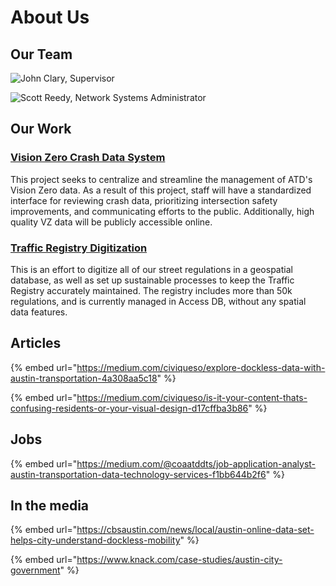 # About Us

## Our Team

![John Clary, Supervisor](https://data.mobility.austin.gov/components/images/headshots/john_clary.jpeg)

![Scott Reedy, Network Systems Administrator](https://data.mobility.austin.gov/components/images/headshots/scott_reedy.jpeg)

## Our Work

### [Vision Zero Crash Data System](https://github.com/cityofaustin/atd-data-tech/issues/255)

This project seeks to centralize and streamline the management of ATD's Vision Zero data. As a result of this project, staff will have a standardized interface for reviewing crash data, prioritizing intersection safety improvements, and communicating efforts to the public. Additionally, high quality VZ data will be publicly accessible online.

### [Traffic Registry Digitization](https://github.com/cityofaustin/atd-data-tech/issues/129)

This is an effort to digitize all of our street regulations in a geospatial database, as well as set up sustainable processes to keep the Traffic Registry accurately maintained. The registry includes more than 50k regulations, and is currently managed in Access DB, without any spatial data features.

## Articles

{% embed url="https://medium.com/civiqueso/explore-dockless-data-with-austin-transportation-4a308aa5c18" %}

{% embed url="https://medium.com/civiqueso/is-it-your-content-thats-confusing-residents-or-your-visual-design-d17cffba3b86" %}

## Jobs

{% embed url="https://medium.com/@coaatddts/job-application-analyst-austin-transportation-data-technology-services-f1bb644b2f6" %}

## In the media

{% embed url="https://cbsaustin.com/news/local/austin-online-data-set-helps-city-understand-dockless-mobility" %}

{% embed url="https://www.knack.com/case-studies/austin-city-government" %}



